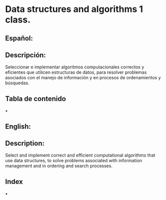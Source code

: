 # Data structures and algorithms 1 class.
## Español: 
## Descripción:
Seleccionar e implementar algoritmos computacionales correctos y eficientes que utilicen estructuras de datos, para resolver problemas asociados con el manejo de información y en procesos de ordenamientos y búsquedas.
## Tabla de contenido
•

## English:
## Description:
Select and implement correct and efficient computational algorithms that use data structures, to solve problems associated with information management and in ordering and search processes.
## Index
•
